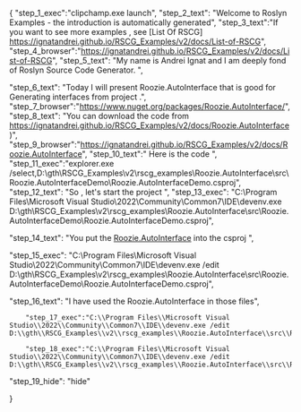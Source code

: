 {
    "step_1_exec":"clipchamp.exe launch",
    "step_2_text": "Welcome to Roslyn Examples - the introduction is automatically generated",
    "step_3_text":"If you want to see more examples , see  [List Of RSCG] https://ignatandrei.github.io/RSCG_Examples/v2/docs/List-of-RSCG",
    "step_4_browser":"https://ignatandrei.github.io/RSCG_Examples/v2/docs/List-of-RSCG",
    "step_5_text": "My name is Andrei Ignat and I am deeply fond of Roslyn Source Code Generator. ",

"step_6_text": "Today I will present Roozie.AutoInterface  that is good for Generating interfaces from project .",
"step_7_browser":"https://www.nuget.org/packages/Roozie.AutoInterface/",
"step_8_text": "You can download the code from https://ignatandrei.github.io/RSCG_Examples/v2/docs/Roozie.AutoInterface)",
"step_9_browser":"https://ignatandrei.github.io/RSCG_Examples/v2/docs/Roozie.AutoInterface",
"step_10_text":" Here is the code ",
"step_11_exec":"explorer.exe /select,D:\\gth\\RSCG_Examples\\v2\\rscg_examples\\Roozie.AutoInterface\\src\\Roozie.AutoInterfaceDemo\\Roozie.AutoInterfaceDemo.csproj",
"step_12_text": "So , let's start the project ",
"step_13_exec": "C:\\Program Files\\Microsoft Visual Studio\\2022\\Community\\Common7\\IDE\\devenv.exe D:\\gth\\RSCG_Examples\\v2\\rscg_examples\\Roozie.AutoInterface\\src\\Roozie.AutoInterfaceDemo\\Roozie.AutoInterfaceDemo.csproj",

"step_14_text": "You put the  [Roozie.AutoInterface](https://www.nuget.org/packages/Roozie.AutoInterface/) into the csproj ",

"step_15_exec": "C:\\Program Files\\Microsoft Visual Studio\\2022\\Community\\Common7\\IDE\\devenv.exe /edit D:\\gth\\RSCG_Examples\\v2\\rscg_examples\\Roozie.AutoInterface\\src\\Roozie.AutoInterfaceDemo\\Roozie.AutoInterfaceDemo.csproj",

"step_16_text": "I have used the Roozie.AutoInterface in those files",


        "step_17_exec":"C:\\Program Files\\Microsoft Visual Studio\\2022\\Community\\Common7\\IDE\\devenv.exe /edit D:\\gth\\RSCG_Examples\\v2\\rscg_examples\\Roozie.AutoInterface\\src\\Roozie.AutoInterfaceDemo\\Person.cs",
    
        "step_18_exec":"C:\\Program Files\\Microsoft Visual Studio\\2022\\Community\\Common7\\IDE\\devenv.exe /edit D:\\gth\\RSCG_Examples\\v2\\rscg_examples\\Roozie.AutoInterface\\src\\Roozie.AutoInterfaceDemo\\Program.cs",
    
"step_19_hide": "hide"


}